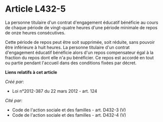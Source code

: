 # Article L432-5

La personne titulaire d'un contrat d'engagement éducatif bénéficie au cours de chaque période de vingt-quatre heures d'une
période minimale de repos de onze heures consécutives.

Cette période de repos peut être soit supprimée, soit réduite, sans pouvoir être inférieure à huit heures. La personne
titulaire d'un contrat d'engagement éducatif bénéficie alors d'un repos compensateur égal à la fraction du repos dont elle
n'a pu bénéficier. Ce repos est accordé en tout ou partie pendant l'accueil dans des conditions fixées par décret.

**Liens relatifs à cet article**

_Créé par_:

  - Loi n°2012-387 du 22 mars 2012 - art. 124

_Cité par_:

  - Code de l'action sociale et des familles - art. D432-3 (V)
  - Code de l'action sociale et des familles - art. D432-4 (V)
